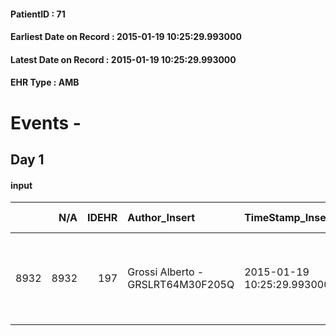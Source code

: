
#### PatientID : 71
#### Earliest Date on Record : 2015-01-19 10:25:29.993000
#### Latest Date on Record : 2015-01-19 10:25:29.993000
#### EHR Type : AMB

# Events - 

## Day 1

#### input
|      |    N/A |   IDEHR | Author_Insert                     | TimeStamp_Insert           | EHRType   |   PatientID |   IDDigitalSignDocument | persone_vicine   |   Unnamed: 0_x.1 |   IDANAMNESI_SOCIALE | Patient   | FamigliaAltro   | Paziente_T   | FamigliaAltro_T   |   Non_Rilevabile_x.1 | Note_Non_Rilevabile_x.1   | opt_Problemi   | chk_contr_sintomi   | opt_paziente_a   | opt_famiglia_a   | opt_adeguatezza   | opt_paziente_solo   | Caregiver_principale   | ds_note_prio                                                        | Needs     |
|-----:|-------:|--------:|:----------------------------------|:---------------------------|:----------|------------:|------------------------:|:-----------------|-----------------:|---------------------:|:----------|:----------------|:-------------|:------------------|---------------------:|:--------------------------|:---------------|:--------------------|:-----------------|:-----------------|:------------------|:--------------------|:-----------------------|:--------------------------------------------------------------------|:----------|
| 8932 |   8932 |     197 | Grossi Alberto - GRSLRT64M30F205Q | 2015-01-19 10:25:29.993000 | AMB       |          71 |                    5119 | N/A              |               70 |                   54 | Si#1      | Si#1            | No#0         | Si#1              |                    0 | NR                        | No#0           | controllo sintomi#0 | Congruenti#1     | Congruenti#1     | No#0              | Si#1                | FIGLIO FURIO           | Il figlio sembra abbastanza orientato rispetto ad un percorso di CP | Clinici#0 |


